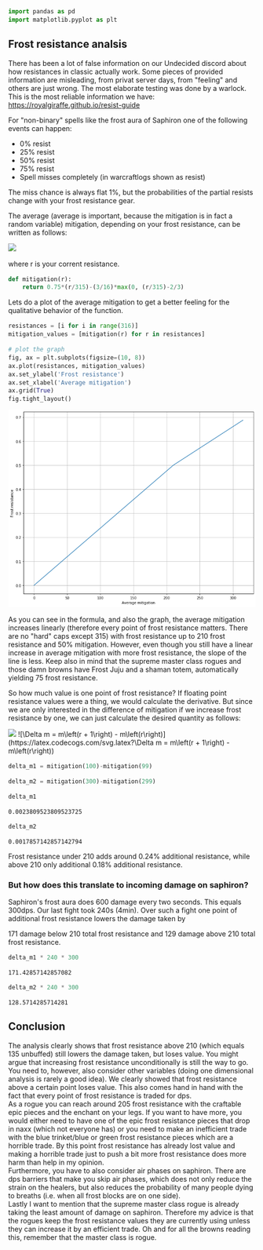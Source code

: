 ```python
import pandas as pd
import matplotlib.pyplot as plt
```

## Frost resistance analsis

There has been a lot of false information on our Undecided discord about how resistances in classic actually work. Some pieces of provided information are misleading, from privat server days, from "feeling" and others are just wrong. The most elaborate testing was done by a warlock. This is the most reliable information we have:
https://royalgiraffe.github.io/resist-guide

For "non-binary" spells like the frost aura of Saphiron one of the following events can happen: <br />
<ul>
    <li>0% resist</li>
    <li>25% resist</li>
    <li>50% resist</li>
    <li>75% resist</li>
    <li>Spell misses completely (in warcraftlogs shown as resist)</li>
</ul>
The miss chance is always flat 1%, but the probabilities of the partial resists change with your frost resistance gear.

The average (average is important, because the mitigation is in fact a random variable) mitigation, depending on your frost resistance, can be written as follows:

<img src="https://render.githubusercontent.com/render/math?math=m\left(r\right) = 0.75 * \frac{r}{315} - \frac{3}{16} * \max\left(0, \frac{r}{315} - \frac{2}{3}\right)">

where r is your corrent resistance.


```python
def mitigation(r):
    return 0.75*(r/315)-(3/16)*max(0, (r/315)-2/3)
```

Lets do a plot of the average mitigation to get a better feeling for the qualitative behavior of the function.


```python
resistances = [i for i in range(316)]
mitigation_values = [mitigation(r) for r in resistances]
```


```python
# plot the graph
fig, ax = plt.subplots(figsize=(10, 8))
ax.plot(resistances, mitigation_values)
ax.set_ylabel('Frost resistance')
ax.set_xlabel('Average mitigation')
ax.grid(True)
fig.tight_layout()
```


![png](output_10_0.png)


As you can see in the formula, and also the graph, the average mitigation increases linearly (therefore every point of frost resistance matters. There are no "hard" caps except 315) with frost resistance up to 210 frost resistance and 50% mitigation. 
However, even though you still have a linear increase in average mitigation with more frost resistance, the slope of the line is less. Keep also in mind that the supreme master class rogues and those damn browns have Frost Juju and a shaman totem, automatically yielding 75 frost resistance. 

So how much value is one point of frost resistance? If floating point resistance values were a thing, we would calculate the derivative. But since we are only interested in the difference of mitigation if we increase frost resistance by one, we can just calculate the desired quantity as follows: 

<img src="https://render.githubusercontent.com/render/math?math=\Delta m = m\left(r + 1\right) - m\left(r\right)">
![\Delta m = m\left(r + 1\right) - m\left(r\right)](https://latex.codecogs.com/svg.latex?\Delta m = m\left(r + 1\right) - m\left(r\right)) 

```python
delta_m1 = mitigation(100)-mitigation(99)
```


```python
delta_m2 = mitigation(300)-mitigation(299)
```


```python
delta_m1
```




    0.0023809523809523725




```python
delta_m2
```




    0.0017857142857142794



Frost resistance under 210 adds around 0.24% additional resistance, while above 210 only additional 0.18% additional resistance.

### But how does this translate to incoming damage on saphiron?

Saphiron's frost aura does 600 damage every two seconds. This equals 300dps. 
Our last fight took 240s (4min). Over such a fight one point of additional frost resistance lowers the damage taken by

171 damage below 210 total frost resistance and 129 damage above 210 total frost resistance. 


```python
delta_m1 * 240 * 300
```




    171.42857142857082




```python
delta_m2 * 240 * 300
```




    128.5714285714281



## Conclusion

The analysis clearly shows that frost resistance above 210 (which equals 135 unbuffed) still lowers the damage taken, but loses value.
You might argue that increasing frost resistance unconditionally is still the way to go. You need to, however, also consider other variables (doing one dimensional analysis is rarely a good idea).
We clearly showed that frost resistance above a certain point loses value. This also comes hand in hand with the fact that every point of frost resistance is traded for dps.<br />
As a rogue you can reach around 205 frost resistance with the craftable epic pieces and the enchant on your legs. If you want to have more, you would either need to have one of the epic frost resistance pieces that drop in naxx (which not everyone has) or you need to make an inefficient trade with the blue trinket/blue or green frost resistance pieces which are a horrible trade. By this point frost resistance has already lost value and making a horrible trade just to push a bit more frost resistance does more harm than help in my opinion. <br />
Furthermore, you have to also consider air phases on saphiron. There are dps barriers that make you skip air phases, which does not only reduce the strain on the healers, but also reduces the probability of many people dying to breaths (i.e. when all frost blocks are on one side). <br />
Lastly I want to mention that the supreme master class rogue is already taking the least amount of damage on saphiron. Therefore my advice is that the rogues keep the frost resistance values they are currently using unless they can increase it by an efficient trade. Oh and for all the browns reading this, remember that the master class is rogue.
